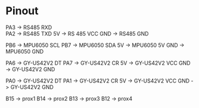 # Pinout
PA3 -> RS485 RXD  
PA2 -> RS485 TXD
5V -> RS 485 VCC
GND -> RS485 GND

PB6 -> MPU6050 SCL
PB7 -> MPU6050 SDA
5V -> MPU6050 5V
GND -> MPU6050 GND

PA6 -> GY-US42V2 DT 
PA7 -> GY-US42V2 CR
5V -> GY-US42V2 VCC
GND -> GY-US42V2 GND

PA0 -> GY-US42V2 DT 
PA1 -> GY-US42V2 CR
5V -> GY-US42V2 VCC
GND -> GY-US42V2 GND

B15 -> prox1
B14 -> prox2
B13 -> prox3
B12 -> prox4
